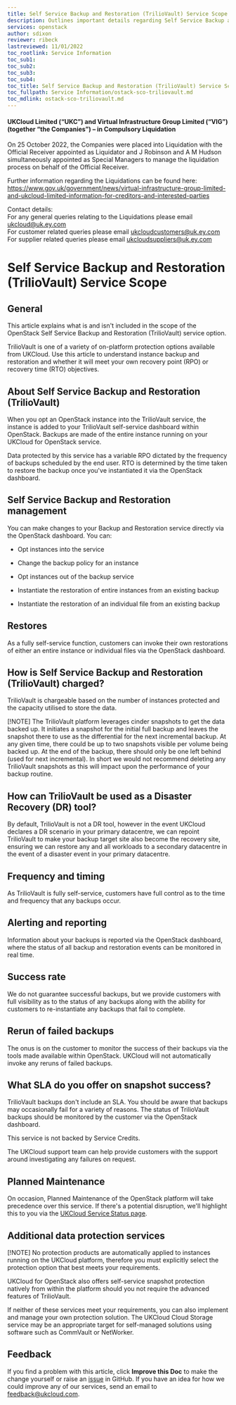 ```yaml
---
title: Self Service Backup and Restoration (TrilioVault) Service Scope
description: Outlines important details regarding Self Service Backup and Restoration (TrilioVault) for UKCloud for OpenStack
services: openstack
author: sdixon
reviewer: ribeck
lastreviewed: 11/01/2022
toc_rootlink: Service Information
toc_sub1: 
toc_sub2:
toc_sub3:
toc_sub4:
toc_title: Self Service Backup and Restoration (TrilioVault) Service Scope
toc_fullpath: Service Information/ostack-sco-triliovault.md
toc_mdlink: ostack-sco-triliovault.md
---
```


#### UKCloud Limited (“UKC”) and Virtual Infrastructure Group Limited (“VIG”) (together “the Companies”) – in Compulsory Liquidation

On 25 October 2022, the Companies were placed into Liquidation with the Official Receiver appointed as Liquidator and J Robinson and A M Hudson simultaneously appointed as Special Managers to manage the liquidation process on behalf of the Official Receiver.

Further information regarding the Liquidations can be found here: <https://www.gov.uk/government/news/virtual-infrastructure-group-limited-and-ukcloud-limited-information-for-creditors-and-interested-parties>

Contact details:<br>
For any general queries relating to the Liquidations please email <ukcloud@uk.ey.com><br>
For customer related queries please email <ukcloudcustomers@uk.ey.com><br>
For supplier related queries please email <ukcloudsuppliers@uk.ey.com>

# Self Service Backup and Restoration (TrilioVault) Service Scope

## General

This article explains what is and isn't included in the scope of the OpenStack Self Service Backup and Restoration (TrilioVault) service option.

TrilioVault is one of a variety of on-platform protection options available from UKCloud. Use this article to understand instance backup and restoration and whether it will meet your own recovery point (RPO) or recovery time (RTO) objectives.

## About Self Service Backup and Restoration (TrilioVault)

When you opt an OpenStack instance into the TrilioVault service, the instance is added to your TrilioVault self-service dashboard within OpenStack. Backups are made of the entire instance running on your UKCloud for OpenStack service.

Data protected by this service has a variable RPO dictated by the frequency of backups scheduled by the end user. RTO is determined by the time taken to restore the backup once you've instantiated it via the OpenStack dashboard.

## Self Service Backup and Restoration management

You can make changes to your Backup and Restoration service directly via the OpenStack dashboard. You can:

- Opt instances into the service

- Change the backup policy for an instance

- Opt instances out of the backup service

- Instantiate the restoration of entire instances from an existing backup

- Instantiate the restoration of an individual file from an existing backup

## Restores

As a fully self-service function, customers can invoke their own restorations of either an entire instance or individual files via the OpenStack dashboard.

## How is Self Service Backup and Restoration (TrilioVault) charged?

TrilioVault is chargeable based on the number of instances protected and the capacity utilised to store the data.

[!NOTE] The TrilioVault platform leverages cinder snapshots to get the data backed up. It initiates a snapshot for the initial full backup and leaves the snapshot there to use as the differential for the next incremental backup.  At any given time, there could be up to two snapshots visible per volume being backed up.  At the end of the backup, there should only be one left behind (used for next incremental). In short we would not recommend deleting any TrilioVault snapshots as this will impact upon the performance of your backup routine.

## How can TrilioVault be used as a Disaster Recovery (DR) tool?

By default, TrilioVault is not a DR tool, however in the event UKCloud declares a DR scenario in your primary datacentre, we can repoint TrilioVault to make your backup target site also become the recovery site, ensuring we can restore any and all workloads to a secondary datacentre in the event of a disaster event in your primary datacentre.

## Frequency and timing

As TrilioVault is fully self-service, customers have full control as to the time and frequency that any backups occur.

## Alerting and reporting

Information about your backups is reported via the OpenStack dashboard, where the status of all backup and restoration events can be monitored in real time.

## Success rate

We do not guarantee successful backups, but we provide customers with full visibility as to the status of any backups along with the ability for customers to re-instantiate any backups that fail to complete.

## Rerun of failed backups

The onus is on the customer to monitor the success of their backups via the tools made available within OpenStack. UKCloud will not automatically invoke any reruns of failed backups.

## What SLA do you offer on snapshot success?

TrilioVault backups don't include an SLA. You should be aware that backups may occasionally fail for a variety of reasons. The status of TrilioVault backups should be monitored by the customer via the OpenStack dashboard.

This service is not backed by Service Credits.

The UKCloud support team can help provide customers with the support around investigating any failures on request.

## Planned Maintenance

On occasion, Planned Maintenance of the OpenStack platform will take precedence over this service. If there's a potential disruption, we'll highlight this to you via the [UKCloud Service Status page](https://status.ukcloud.com).

## Additional data protection services

[!NOTE] No protection products are automatically applied to instances running on the UKCloud platform, therefore you must explicitly select the protection option that best meets your requirements.

UKCloud for OpenStack also offers self-service snapshot protection natively from within the platform should you not require the advanced features of TrilioVault.

If neither of these services meet your requirements, you can also implement and manage your own protection solution. The UKCloud Cloud Storage service may be an appropriate target for self-managed solutions using software such as CommVault or NetWorker.

## Feedback

If you find a problem with this article, click **Improve this Doc** to make the change yourself or raise an [issue](https://github.com/UKCloud/documentation/issues) in GitHub. If you have an idea for how we could improve any of our services, send an email to <feedback@ukcloud.com>.

